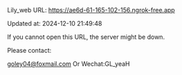Lily_web URL: https://ae6d-61-165-102-156.ngrok-free.app

Updated at: 2024-12-10 21:49:48

If you cannot open this URL, the server might be down.

Please contact: 

goley04@foxmail.com Or Wechat:GL_yeaH